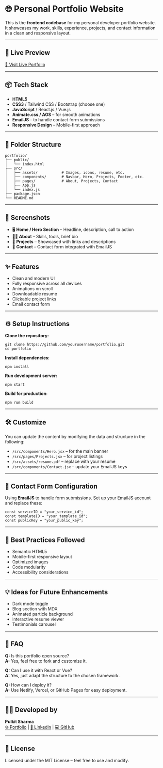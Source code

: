 <!DOCTYPE html>
<html lang="en">
<head>
  <meta charset="UTF-8" />
  <meta name="viewport" content="width=device-width, initial-scale=1.0"/>
  
</head>
<body>

  <h1>🌐 Personal Portfolio Website</h1>
  <p>This is the <strong>frontend codebase</strong> for my personal developer portfolio website. It showcases my work, skills, experience, projects, and contact information in a clean and responsive layout.</p>

  <hr/>

  <h2>🚀 Live Preview</h2>
  <p><a href="https://your-portfolio-url.com" target="_blank">🔗 Visit Live Portfolio</a></p>

  <hr/>

  <h2>📦 Tech Stack</h2>
  <ul>
    <li><strong>HTML5</strong></li>
    <li><strong>CSS3</strong> / Tailwind CSS / Bootstrap (choose one)</li>
    <li><strong>JavaScript</strong> / React.js / Vue.js</li>
    <li><strong>Animate.css / AOS</strong> – for smooth animations</li>
    <li><strong>EmailJS</strong> – to handle contact form submissions</li>
    <li><strong>Responsive Design</strong> – Mobile-first approach</li>
  </ul>

  <hr/>

  <h2>📁 Folder Structure</h2>
  <pre><code>portfolio/
├── public/
│   └── index.html
├── src/
│   ├── assets/           # Images, icons, resume, etc.
│   ├── components/       # Navbar, Hero, Projects, Footer, etc.
│   ├── pages/            # About, Projects, Contact
│   ├── App.js
│   └── index.js
├── package.json
└── README.md</code></pre>

  <hr/>

  <h2>📸 Screenshots</h2>
  <ul>
    <li>🖥️ <strong>Home / Hero Section</strong> – Headline, description, call to action</li>
    <li>🧑‍💻 <strong>About</strong> – Skills, tools, brief bio</li>
    <li>📂 <strong>Projects</strong> – Showcased with links and descriptions</li>
    <li>📧 <strong>Contact</strong> – Contact form integrated with EmailJS</li>
  </ul>

  <hr/>

  <h2>✨ Features</h2>
  <ul>
    <li>Clean and modern UI</li>
    <li>Fully responsive across all devices</li>
    <li>Animations on scroll</li>
    <li>Downloadable resume</li>
    <li>Clickable project links</li>
    <li>Email contact form</li>
  </ul>

  <hr/>

  <h2>⚙️ Setup Instructions</h2>
  <p><strong>Clone the repository:</strong></p>
  <pre><code>git clone https://github.com/yourusername/portfolio.git
cd portfolio</code></pre>

  <p><strong>Install dependencies:</strong></p>
  <pre><code>npm install</code></pre>

  <p><strong>Run development server:</strong></p>
  <pre><code>npm start</code></pre>

  <p><strong>Build for production:</strong></p>
  <pre><code>npm run build</code></pre>

  <hr/>

  <h2>🛠️ Customize</h2>
  <p>You can update the content by modifying the data and structure in the following:</p>
  <ul>
    <li><code>/src/components/Hero.jsx</code> – for the main banner</li>
    <li><code>/src/pages/Projects.jsx</code> – for project listings</li>
    <li><code>/src/assets/resume.pdf</code> – replace with your resume</li>
    <li><code>/src/components/Contact.jsx</code> – update your EmailJS keys</li>
  </ul>

  <hr/>

  <h2>📨 Contact Form Configuration</h2>
  <p>Using <strong>EmailJS</strong> to handle form submissions. Set up your EmailJS account and replace these:</p>
  <pre><code>const serviceID = "your_service_id";
const templateID = "your_template_id";
const publicKey = "your_public_key";</code></pre>

  <hr/>

  <h2>🧠 Best Practices Followed</h2>
  <ul>
    <li>Semantic HTML5</li>
    <li>Mobile-first responsive layout</li>
    <li>Optimized images</li>
    <li>Code modularity</li>
    <li>Accessibility considerations</li>
  </ul>

  <hr/>

  <h2>💡 Ideas for Future Enhancements</h2>
  <ul>
    <li>Dark mode toggle</li>
    <li>Blog section with MDX</li>
    <li>Animated particle background</li>
    <li>Interactive resume viewer</li>
    <li>Testimonials carousel</li>
  </ul>

  <hr/>

  <h2>🙋 FAQ</h2>
  <p><strong>Q:</strong> Is this portfolio open source?<br/>
  <strong>A:</strong> Yes, feel free to fork and customize it.</p>

  <p><strong>Q:</strong> Can I use it with React or Vue?<br/>
  <strong>A:</strong> Yes, just adapt the structure to the chosen framework.</p>

  <p><strong>Q:</strong> How can I deploy it?<br/>
  <strong>A:</strong> Use Netlify, Vercel, or GitHub Pages for easy deployment.</p>

  <hr/>

  <h2>👨‍💻 Developed by</h2>
  <p><strong>Pulkit Sharma</strong><br/>
  <a href="https://your-portfolio-url.com">🌐 Portfolio</a> |
  <a href="https://linkedin.com/in/yourprofile">🔗 LinkedIn</a> |
  <a href="https://github.com/Beastpulkit2001" target = '_blank'>💻 GitHub</a></p>

  <hr/>

  <h2>📄 License</h2>
  <p>Licensed under the MIT License – feel free to use and modify.</p>

</body>
</html>
